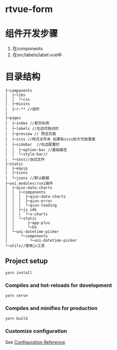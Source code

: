 # rtvue-form

# 组件开发步骤
1. 在components
1. 在src/labels/label.vue中

# 目录结构
```
├─components
│  ├─libs  
│  │  └─css
│  ├─mixins
│  ├─r-** //组件
|
├─pages
│  ├─index //首页布局
│  ├─labels //左边可拖动栏
│  ├─preview // 预览页面
│  ├─scss //样式文件夹 如果有scss较大可放里面
│  ├─sidebar  //右边配置栏
│  │  ├─option-bar //基础属性
│  │  └─style-bar//
│  └─test//测试文件
├─static
│  ├─equip
│  ├─icons
│  └─jsons //默认数据
├─uni_modules//uni插件
│  ├─qiun-data-charts
│  │  ├─components
│  │  │  ├─qiun-data-charts
│  │  │  ├─qiun-error
│  │  │  └─qiun-loading
│  │  ├─js_sdk
│  │  │  └─u-charts
│  │  └─static
│  │      ├─app-plus
│  │      └─h5
│  └─uni-datetime-picker
│      └─components
│          └─uni-datetime-picker
└─utils//常用js工具
```
## Project setup
```
yarn install
```

### Compiles and hot-reloads for development
```
yarn serve
```

### Compiles and minifies for production
```
yarn build
```

### Customize configuration
See [Configuration Reference](https://cli.vuejs.org/config/).
